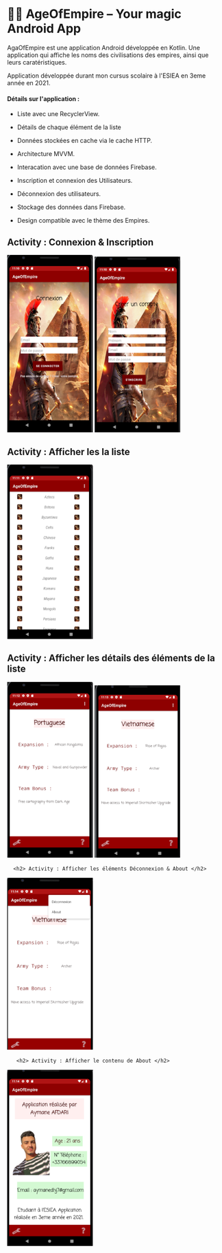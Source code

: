 # 🧞‍♂️ AgeOfEmpire – Your magic Android App

AgaOfEmpire est une application Android développée en Kotlin. Une application qui affiche les noms des civilisations des empires, ainsi que leurs caratéristiques.


Application développée durant mon cursus scolaire à l'ESIEA en 3eme année en 2021.

<h4> Détails sur l'application : </h4>

- Liste avec une RecyclerView. 

- Détails de chaque élément de la liste

- Données stockées en cache via le cache HTTP.

- Architecture MVVM.

- Interacation avec une base de données Firebase.

- Inscription et connexion des Utilisateurs.

- Déconnexion des utilisateurs.

- Stockage des données dans Firebase.

- Design compatible avec le thème des Empires.


<p float="left">
  <h2> Activity : Connexion & Inscription </h2>
 <a href="assets/login.png"><img src="assets/login.png" width="200" /><a>
 <a href="assets/Register.png"> <img src="assets/Register.png" width="200" /><a>

   
  
  <h2> Activity : Afficher les  la liste </h2>
 <a href="assets/list.png"><img src="assets/list.png" width="200" /><a>

   
     
  <h2> Activity : Afficher les détails des éléments de la liste </h2>
 <a href="assets/detail1.png"><img src="assets/detail1.png" width="200" /><a>
   <a href="assets/detail2.png"><img src="assets/detail2.png" width="200" /><a>
     
     
     
      <h2> Activity : Afficher les éléments Déconnexion & About </h2>
 <a href="assets/deconnexion.png"><img src="assets/deconnexion.png" width="200" /><a>
  
   
   
       <h2> Activity : Afficher le contenu de About </h2>
 <a href="assets/about.png"><img src="assets/about.png" width="200" /><a>
    </p>

